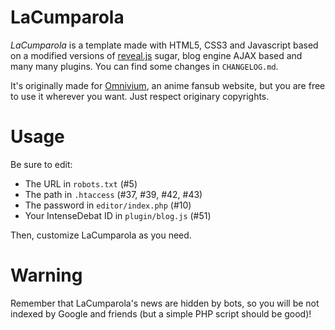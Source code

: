 # LaCumparola

*LaCumparola* is a template made with HTML5, CSS3 and Javascript based on a modified versions of [reveal.js](https://github.com/hakimel/reveal.js) sugar, blog engine AJAX based and many many plugins. You can find some changes in `CHANGELOG.md`.

It's originally made for [Omnivium](http://www.omnivium.it), an anime fansub website, but you are free to use it wherever you want. Just respect originary copyrights.

# Usage
Be sure to edit:

- The URL in `robots.txt` (#5)
- The path in `.htaccess` (#37, #39, #42, #43)
- The password in `editor/index.php` (#10)
- Your IntenseDebat ID in `plugin/blog.js` (#51)

Then, customize LaCumparola as you need.

# Warning
Remember that LaCumparola's news are hidden by bots, so you will be not indexed by Google and friends (but a simple PHP script should be good)!
